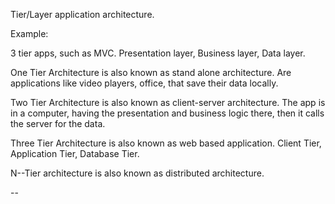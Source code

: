 
Tier/Layer application architecture.

Example:

3 tier apps, such as MVC.
Presentation layer, Business layer, Data layer.

One Tier Architecture is also known as stand alone architecture. Are applications like video players, office, that save their data locally.

Two Tier Architecture is also known as client-server architecture. The app is in a computer, having the presentation and business logic there, then it calls the server for the data.

Three Tier Architecture is also known as web based application. Client Tier, Application Tier, Database Tier.

N--Tier architecture is also known as distributed architecture.

--

